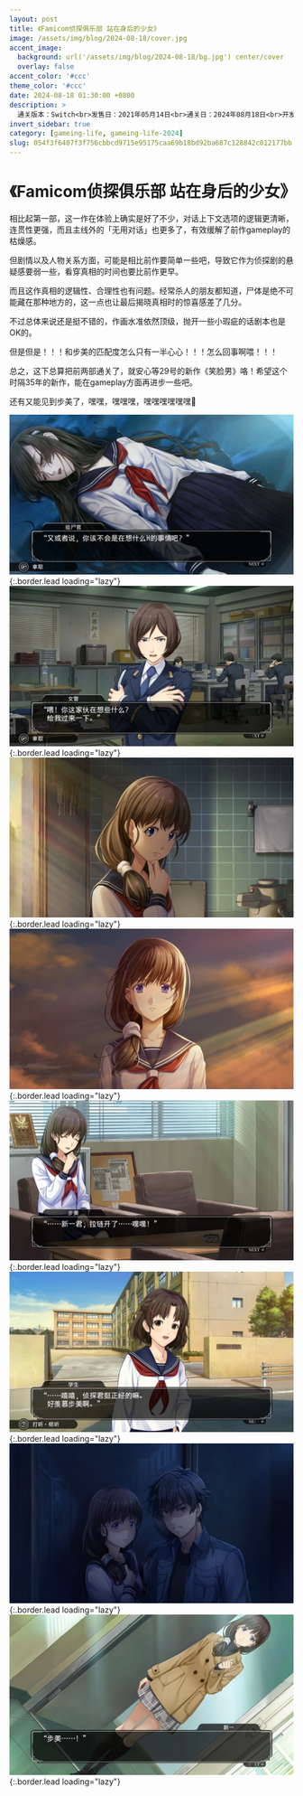 ```yaml
---
layout: post
title: 《Famicom侦探俱乐部 站在身后的少女》
image: /assets/img/blog/2024-08-18/cover.jpg
accent_image: 
  background: url('/assets/img/blog/2024-08-18/bg.jpg') center/cover
  overlay: false
accent_color: '#ccc'
theme_color: '#ccc'
date: 2024-08-18 01:30:00 +0800
description: >
  通关版本：Switch<br>发售日：2021年05月14日<br>通关日：2024年08月18日<br>开发商：MAGES.<br>发行商：Nintendo
invert_sidebar: true
category: [gameing-life, gameing-life-2024]
slug: 054f3f6407f3f756cbbcd9715e95175caa69b18bd92ba687c128842c012177bb
---
```


# 《Famicom侦探俱乐部 站在身后的少女》

相比起第一部，这一作在体验上确实是好了不少，对话上下文选项的逻辑更清晰，连贯性更强，而且主线外的「无用对话」也更多了，有效缓解了前作gameplay的枯燥感。

但剧情以及人物关系方面，可能是相比前作要简单一些吧，导致它作为侦探剧的悬疑感要弱一些，看穿真相的时间也要比前作更早。

而且这作真相的逻辑性、合理性也有问题。经常杀人的朋友都知道，尸体是绝不可能藏在那种地方的，这一点也让最后揭晓真相时的惊喜感差了几分。

不过总体来说还是挺不错的，作画水准依然顶级，抛开一些小瑕疵的话剧本也是OK的。

但是但是！！！和步美的匹配度怎么只有一半心心！！！怎么回事啊喂！！！

总之，这下总算把前两部通关了，就安心等29号的新作《笑脸男》咯！希望这个时隔35年的新作，能在gameplay方面再进步一些吧。

还有又能见到步美了，嘿嘿，嘿嘿嘿，嘿嘿嘿嘿嘿嘿🤤

![](/assets/img/blog/2024-08-18/1.jpg){:.border.lead loading="lazy"}
![](/assets/img/blog/2024-08-18/2.jpg){:.border.lead loading="lazy"}
![](/assets/img/blog/2024-08-18/3.jpg){:.border.lead loading="lazy"}
![](/assets/img/blog/2024-08-18/4.jpg){:.border.lead loading="lazy"}
![](/assets/img/blog/2024-08-18/5.jpg){:.border.lead loading="lazy"}
![](/assets/img/blog/2024-08-18/6.jpg){:.border.lead loading="lazy"}
![](/assets/img/blog/2024-08-18/7.jpg){:.border.lead loading="lazy"}
![](/assets/img/blog/2024-08-18/8.jpg){:.border.lead loading="lazy"}
